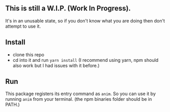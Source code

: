 ## This is still a W.I.P. (Work In Progress).

It's in an unusable state, so if you don't know what you are doing then don't attempt to use it.

## Install
* clone this repo
* cd into it and run `yarn install` (I recommend using yarn, npm should also work but I had issues with it before.)

## Run
This package registers its entry command as `anim`.
So you can use it by running `anim` from your terminal. (the npm binaries folder should be in PATH.)
